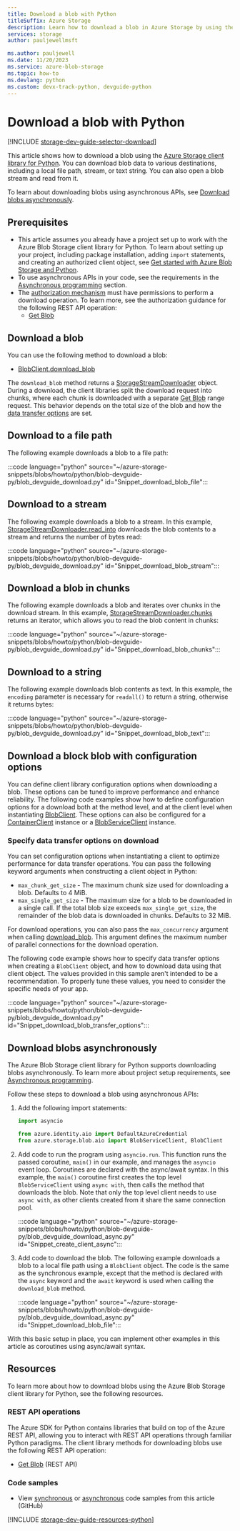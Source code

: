 ```yaml
---
title: Download a blob with Python
titleSuffix: Azure Storage
description: Learn how to download a blob in Azure Storage by using the Python client library.
services: storage
author: pauljewellmsft

ms.author: pauljewell
ms.date: 11/20/2023
ms.service: azure-blob-storage
ms.topic: how-to
ms.devlang: python
ms.custom: devx-track-python, devguide-python
---
```


# Download a blob with Python

[!INCLUDE [storage-dev-guide-selector-download](../../../includes/storage-dev-guides/storage-dev-guide-selector-download.md)]

This article shows how to download a blob using the [Azure Storage client library for Python](/python/api/overview/azure/storage). You can download blob data to various destinations, including a local file path, stream, or text string. You can also open a blob stream and read from it.

To learn about downloading blobs using asynchronous APIs, see [Download blobs asynchronously](#download-blobs-asynchronously).

## Prerequisites

- This article assumes you already have a project set up to work with the Azure Blob Storage client library for Python. To learn about setting up your project, including package installation, adding `import` statements, and creating an authorized client object, see [Get started with Azure Blob Storage and Python](storage-blob-python-get-started.md).
- To use asynchronous APIs in your code, see the requirements in the [Asynchronous programming](storage-blob-python-get-started.md#asynchronous-programming) section.
- The [authorization mechanism](../common/authorize-data-access.md) must have permissions to perform a download operation. To learn more, see the authorization guidance for the following REST API operation:
    - [Get Blob](/rest/api/storageservices/get-blob#authorization)

## Download a blob

You can use the following method to download a blob:

- [BlobClient.download_blob](/python/api/azure-storage-blob/azure.storage.blob.blobclient#azure-storage-blob-blobclient-download-blob)

The `download_blob` method returns a [StorageStreamDownloader](/python/api/azure-storage-blob/azure.storage.blob.storagestreamdownloader) object. During a download, the client libraries split the download request into chunks, where each chunk is downloaded with a separate [Get Blob](/rest/api/storageservices/get-blob) range request. This behavior depends on the total size of the blob and how the [data transfer options](#specify-data-transfer-options-on-download) are set.
 
## Download to a file path

The following example downloads a blob to a file path:

:::code language="python" source="~/azure-storage-snippets/blobs/howto/python/blob-devguide-py/blob_devguide_download.py" id="Snippet_download_blob_file":::

## Download to a stream

The following example downloads a blob to a stream. In this example, [StorageStreamDownloader.read_into](/python/api/azure-storage-blob/azure.storage.blob.storagestreamdownloader#azure-storage-blob-storagestreamdownloader-readinto) downloads the blob contents to a stream and returns the number of bytes read:

:::code language="python" source="~/azure-storage-snippets/blobs/howto/python/blob-devguide-py/blob_devguide_download.py" id="Snippet_download_blob_stream":::

## Download a blob in chunks

The following example downloads a blob and iterates over chunks in the download stream. In this example, [StorageStreamDownloader.chunks](/python/api/azure-storage-blob/azure.storage.blob.storagestreamdownloader#azure-storage-blob-storagestreamdownloader-chunks) returns an iterator, which allows you to read the blob content in chunks:

:::code language="python" source="~/azure-storage-snippets/blobs/howto/python/blob-devguide-py/blob_devguide_download.py" id="Snippet_download_blob_chunks":::

## Download to a string

The following example downloads blob contents as text. In this example, the `encoding` parameter is necessary for `readall()` to return a string, otherwise it returns bytes:

:::code language="python" source="~/azure-storage-snippets/blobs/howto/python/blob-devguide-py/blob_devguide_download.py" id="Snippet_download_blob_text":::

## Download a block blob with configuration options

You can define client library configuration options when downloading a blob. These options can be tuned to improve performance and enhance reliability. The following code examples show how to define configuration options for a download both at the method level, and at the client level when instantiating [BlobClient](/python/api/azure-storage-blob/azure.storage.blob.blobclient). These options can also be configured for a [ContainerClient](/python/api/azure-storage-blob/azure.storage.blob.containerclient) instance or a [BlobServiceClient](/python/api/azure-storage-blob/azure.storage.blob.blobserviceclient) instance.

### Specify data transfer options on download

You can set configuration options when instantiating a client to optimize performance for data transfer operations. You can pass the following keyword arguments when constructing a client object in Python:

- `max_chunk_get_size` - The maximum chunk size used for downloading a blob. Defaults to 4 MiB.
- `max_single_get_size` - The maximum size for a blob to be downloaded in a single call. If the total blob size exceeds `max_single_get_size`, the remainder of the blob data is downloaded in chunks. Defaults to 32 MiB.

For download operations, you can also pass the `max_concurrency` argument when calling [download_blob](/python/api/azure-storage-blob/azure.storage.blob.blobclient#azure-storage-blob-blobclient-download-blob). This argument defines the maximum number of parallel connections for the download operation.

The following code example shows how to specify data transfer options when creating a `BlobClient` object, and how to download data using that client object. The values provided in this sample aren't intended to be a recommendation. To properly tune these values, you need to consider the specific needs of your app.

:::code language="python" source="~/azure-storage-snippets/blobs/howto/python/blob-devguide-py/blob_devguide_download.py" id="Snippet_download_blob_transfer_options":::

## Download blobs asynchronously

The Azure Blob Storage client library for Python supports downloading blobs asynchronously. To learn more about project setup requirements, see [Asynchronous programming](storage-blob-python-get-started.md#asynchronous-programming).

Follow these steps to download a blob using asynchronous APIs:

1. Add the following import statements:

    ```python
    import asyncio

    from azure.identity.aio import DefaultAzureCredential
    from azure.storage.blob.aio import BlobServiceClient, BlobClient
    ```

1. Add code to run the program using `asyncio.run`. This function runs the passed coroutine, `main()` in our example, and manages the `asyncio` event loop. Coroutines are declared with the async/await syntax. In this example, the `main()` coroutine first creates the top level `BlobServiceClient` using `async with`, then calls the method that downloads the blob. Note that only the top level client needs to use `async with`, as other clients created from it share the same connection pool.

    :::code language="python" source="~/azure-storage-snippets/blobs/howto/python/blob-devguide-py/blob_devguide_download_async.py" id="Snippet_create_client_async":::

1. Add code to download the blob. The following example downloads a blob to a local file path using a `BlobClient` object. The code is the same as the synchronous example, except that the method is declared with the `async` keyword and the `await` keyword is used when calling the `download_blob` method.

    :::code language="python" source="~/azure-storage-snippets/blobs/howto/python/blob-devguide-py/blob_devguide_download_async.py" id="Snippet_download_blob_file":::

With this basic setup in place, you can implement other examples in this article as coroutines using async/await syntax.

## Resources

To learn more about how to download blobs using the Azure Blob Storage client library for Python, see the following resources.

### REST API operations

The Azure SDK for Python contains libraries that build on top of the Azure REST API, allowing you to interact with REST API operations through familiar Python paradigms. The client library methods for downloading blobs use the following REST API operation:

- [Get Blob](/rest/api/storageservices/get-blob) (REST API)

### Code samples

- View [synchronous](https://github.com/Azure-Samples/AzureStorageSnippets/blob/master/blobs/howto/python/blob-devguide-py/blob_devguide_download.py) or [asynchronous](https://github.com/Azure-Samples/AzureStorageSnippets/blob/master/blobs/howto/python/blob-devguide-py/blob_devguide_download_async.py) code samples from this article (GitHub)

[!INCLUDE [storage-dev-guide-resources-python](../../../includes/storage-dev-guides/storage-dev-guide-resources-python.md)]